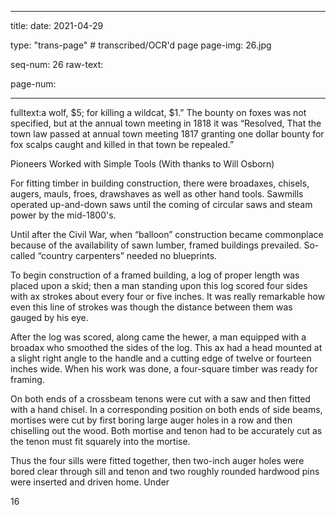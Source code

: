 
---

title: 
date: 2021-04-29

type: "trans-page" # transcribed/OCR'd page
page-img: 26.jpg

seq-num: 26
raw-text:

page-num:

---

fulltext:a wolf, $5; for killing a wildcat, $1.” The bounty on foxes was not specified, but at the annual town meeting in 1818 it was “Resolved, That the town law passed at annual town meeting 1817 granting one dollar bounty for fox scalps caught and killed in that town be repealed.”

Pioneers Worked with Simple Tools (With thanks to Will Osborn)

For fitting timber in building construction, there were broadaxes, chisels, augers, mauls, froes, drawshaves as well as other hand tools. Sawmills operated up-and-down saws until the coming of circular saws and steam power by the mid-1800's.

Until after the Civil War, when “balloon” construction became commonplace because of the availability of sawn lumber, framed buildings prevailed. So-called “country carpenters” needed no blueprints.

To begin construction of a framed building, a log of proper length was placed upon a skid; then a man standing upon this log scored four sides with ax strokes about every four or five inches. It was really remarkable how even this line of strokes was though the distance between them was gauged by his eye.

After the log was scored, along came the hewer, a man equipped with a broadax who smoothed the sides of the log. This ax had a head mounted at a slight right angle to the handle and a cutting edge of twelve or fourteen inches wide. When his work was done, a four-square timber was ready for framing.

On both ends of a crossbeam tenons were cut with a saw and then fitted with a hand chisel. In a corresponding position on both ends of side beams, mortises were cut by first boring large auger holes in a row and then chiselling out the wood. Both mortise and tenon had to be accurately cut as the tenon must fit squarely into the mortise.

Thus the four sills were fitted together, then two-inch auger holes were bored clear through sill and tenon and two roughly rounded hardwood pins were inserted and driven home. Under

16 
